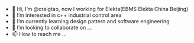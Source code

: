 - 👋 Hi, I’m @craigtao, now I working for Elekta(EBMS Elekta China Beijing)
- 👀 I’m interested in c++ industrial control area
- 🌱 I’m currently learning design pattern and software engineering
- 💞️ I’m looking to collaborate on ...
- 📫 How to reach me ...

<!---
craigtao/craigtao is a ✨ special ✨ repository because its `README.md` (this file) appears on your GitHub profile.
You can click the Preview link to take a look at your changes.
--->
